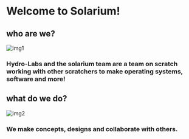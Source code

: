 # Welcome to Solarium!
## who are we?
![img1](https://github.com/Solarium/.github/blob/main/images/studio.png) 
### Hydro-Labs and the solarium team are a team on scratch working with other scratchers to make operating systems, software and more!

## what do we do?
![img2](https://github.com/Solarium/.github/blob/main/images/collabs.png) 
### We make concepts, designs and collaborate with others.
